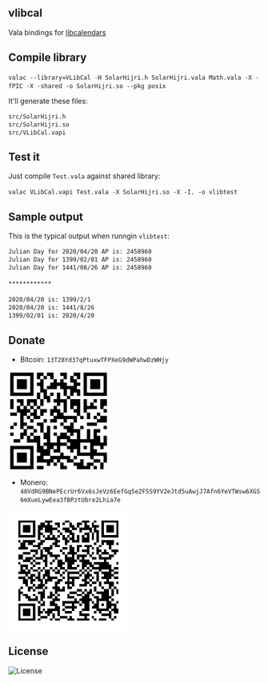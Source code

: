 ##  vlibcal
Vala bindings for [libcalendars](https://github.com/soroush/libcalendars)

## Compile library
`valac --library=VLibCal -H SolarHijri.h SolarHijri.vala Math.vala -X -fPIC -X -shared -o SolarHijri.so --pkg posix`

It'll generate these files:
```
src/SolarHijri.h
src/SolarHijri.so
src/VLibCal.vapi
```

## Test it
Just compile `Test.vala` against shared library:

`valac VLibCal.vapi Test.vala -X SolarHijri.so -X -I. -o vlibtest`

## Sample output
This is the typical output when runngin `vlibtest`:

```
Julian Day for 2020/04/20 AP is: 2458960
Julian Day for 1399/02/01 AP is: 2458960
Julian Day for 1441/08/26 AP is: 2458960

************

2020/04/20 is: 1399/2/1
2020/04/20 is: 1441/8/26
1399/02/01 is: 2020/4/20
```

## Donate
- Bitcoin: `13T28Yd37qPtuxwTFPXeG9dWPahwDzWHjy`
<img src="donate/Bitcoin.png" width="200" align="center" />

- Monero: `48VdRG9BNePEcrUr6Vx6sJeVz6EefGq5e2F5S9YV2eJtd5uAwjJ7Afn6YeVTWsw6XGS6mXueLywEea3fBPztUbre2Lhia7e`
<img src="donate/Monero.png" align="center" />

## License
![License](https://img.shields.io/github/license/LinArcX/vlibcal.svg)
